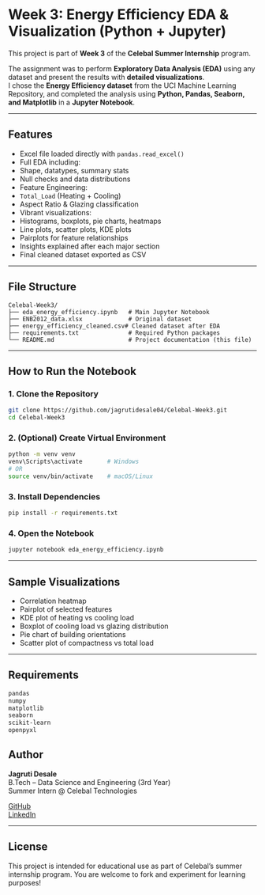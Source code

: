 
#  Week 3: Energy Efficiency EDA & Visualization (Python + Jupyter)

This project is part of **Week 3** of the **Celebal Summer Internship** program.

The assignment was to perform **Exploratory Data Analysis (EDA)** using any dataset and present the results with **detailed visualizations**.  
I chose the **Energy Efficiency dataset** from the UCI Machine Learning Repository, and completed the analysis using **Python, Pandas, Seaborn, and Matplotlib** in a **Jupyter Notebook**.

---

##  Features

-  Excel file loaded directly with `pandas.read_excel()`
-  Full EDA including:
  - Shape, datatypes, summary stats
  - Null checks and data distributions
-  Feature Engineering:
  - `Total_Load` (Heating + Cooling)
  - Aspect Ratio & Glazing classification
-  Vibrant visualizations:
  - Histograms, boxplots, pie charts, heatmaps
  - Line plots, scatter plots, KDE plots
  - Pairplots for feature relationships
-  Insights explained after each major section
-  Final cleaned dataset exported as CSV

---

##  File Structure

```
Celebal-Week3/
├── eda_energy_efficiency.ipynb   # Main Jupyter Notebook
├── ENB2012_data.xlsx             # Original dataset
├── energy_efficiency_cleaned.csv# Cleaned dataset after EDA
├── requirements.txt              # Required Python packages
└── README.md                     # Project documentation (this file)
```

---

##  How to Run the Notebook

### 1.  Clone the Repository

```bash
git clone https://github.com/jagrutidesale04/Celebal-Week3.git
cd Celebal-Week3
```

### 2.  (Optional) Create Virtual Environment

```bash
python -m venv venv
venv\Scripts\activate       # Windows
# OR
source venv/bin/activate    # macOS/Linux
```

### 3.  Install Dependencies

```bash
pip install -r requirements.txt
```

### 4.  Open the Notebook

```bash
jupyter notebook eda_energy_efficiency.ipynb
```

---

## Sample Visualizations

- Correlation heatmap
- Pairplot of selected features
- KDE plot of heating vs cooling load
- Boxplot of cooling load vs glazing distribution
- Pie chart of building orientations
- Scatter plot of compactness vs total load

---

## Requirements

```txt
pandas
numpy
matplotlib
seaborn
scikit-learn
openpyxl
```

##  Author

**Jagruti Desale**  
B.Tech – Data Science and Engineering (3rd Year)  
Summer Intern @ Celebal Technologies  

 [GitHub](https://github.com/jagrutidesale04)  
 [LinkedIn](https://www.linkedin.com/in/jagruti-desale-jd04)

---

## License

This project is intended for educational use as part of Celebal’s summer internship program. You are welcome to fork and experiment for learning purposes!
